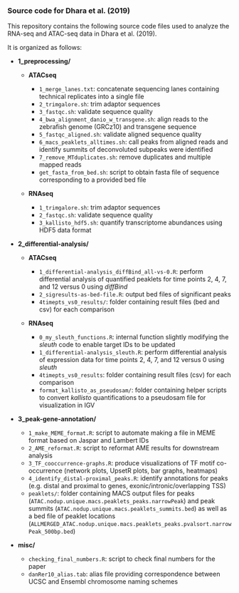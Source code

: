 ### Source code for Dhara et al. (2019)

This repository contains the following source code files used to analyze the RNA-seq and ATAC-seq data in Dhara et al. (2019).

It is organized as follows:

- **1_preprocessing/**
    - **ATACseq**

        - `1_merge_lanes.txt`: concatenate sequencing lanes containing technical replicates into a single file
        - `2_trimgalore.sh`: trim adaptor sequences
        - `3_fastqc.sh`: validate sequence quality
        - `4_bwa_alignment_danio_w_transgene.sh`: align reads to the zebrafish genome (GRCz10) and transgene sequence
        - `5_fastqc_aligned.sh`: validate aligned sequence quality
        - `6_macs_peaklets_alltimes.sh`: call peaks from aligned reads and identify summits of deconvoluted subpeaks were identified
        - `7_remove_MTduplicates.sh`: remove duplicates and multiple mapped reads
        - `get_fasta_from_bed.sh`: script to obtain fasta file of sequence corresponding to a provided bed file


    - **RNAseq**

        - `1_trimgalore.sh`: trim adaptor sequences 
        - `2_fastqc.sh`: validate sequence quality
        - `3_kallisto_hdf5.sh`: quantify transcriptome abundances using HDF5 data format

- **2_differential-analysis/**

    - **ATACseq**  
        - `1_differential-analysis_diffBind_all-vs-0.R`: perform differential analysis of quantified peaklets for time points 2, 4, 7, and 12 versus 0 using *diffBind*  
        - `2_sigresults-as-bed-file.R`: output bed files of significant peaks  
        - `4timepts_vs0_results/`: folder containing result files (bed and csv) for each comparison

    - **RNAseq**
        - `0_my_sleuth_functions.R`: internal function slightly modifying the *sleuth* code to enable target IDs to be updated  
        - `1_differential-analysis_sleuth.R`: perform differential analysis of expression data for time points 2, 4, 7, and 12 versus 0 using *sleuth*  
        - `4timepts_vs0_results`: folder containing result files (csv) for each comparison  
        - `format_kallisto_as_pseudosam/`: folder containing helper scripts to convert *kallisto* quantifications to a pseudosam file for visualization in IGV


- **3_peak-gene-annotation/**

    - `1_make_MEME_format.R`: script to automate making a file in MEME format based on Jaspar and Lambert IDs
    - `2_AME_reformat.R`: script to reformat AME results for downstream analysis
    - `3_TF_cooccurrence-graphs.R`: produce visualizations of TF motif co-occurrence (network plots, UpsetR plots, bar graphs, heatmaps)
    - `4_identify_distal-proximal_peaks.R`: identify annotations for peaks (e.g. distal and proximal to genes, exonic/intronic/overlapping TSS)
    - `peaklets/`: folder containing MACS output files for peaks (`ATAC.nodup.unique.macs.peaklets_peaks.narrowPeak`) and peak summits (`ATAC.nodup.unique.macs.peaklets_summits.bed`) as well as a bed file of peaklet locations (`ALLMERGED_ATAC.nodup.unique.macs.peaklets_peaks.pvalsort.narrowPeak_500bp.bed`)

- **misc/**
  - `checking_final_numbers.R`: script to check final numbers for the paper
   - `danRer10_alias.tab`: alias file providing correspondence between UCSC and Ensembl chromosome naming schemes
